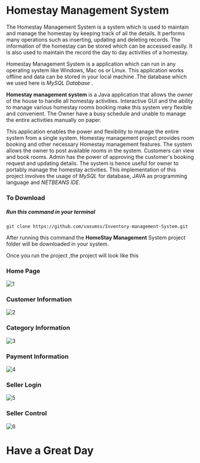 #  Homestay Management System

 The Homestay Management System is a system which is used to maintain and manage the homestay by keeping track of all the details. It performs many operations such as inserting, updating and deleting records. The information of the homestay can be stored which can be accessed easily. It is also used to maintain the record the day to day activities of a homestay. 

Homestay Management System  is a application which can run in any operating system like Windows, Mac os or Linux.
This application works offline and data can be stored in your local machine .The database which we used here is _MySQL Database_ .

**Homestay management system** is a Java application that allows the owner of the house to handle all homestay activities. Interactive GUI and the ability to manage various homestay rooms booking make this system very flexible and convenient. The Owner have a busy schedule and unable to manage the entire activities manually on paper.

This application enables the power and flexibility to manage the entire system from a single system. Homestay management project provides room booking and other necessary Homestay management features. The system allows the owner to post available rooms in the system. Customers can view and book rooms. Admin has the power of approving the customer's booking request and updating details. The system is hence useful for owner to portably manage the homestay activities.
This implementation of this project involves the usage of _MySQL_ for database, JAVA as programming language and _NETBEANS IDE_.

### To Download
 ##### Run this command in your terminal
 ```Python3
 git clone https://github.com/vasumsv/Inventory-management-System.git
 ```
 After running this command the **HomeStay Management** System project folder will be downloaded in your system.

Once you run the project ,the project will look like this
 

 ### Home Page
 
 
![1](https://github.com/vasumsv/Inventory-management-System/blob/master/Inventory%20managemenet%20system/screenshots/1.png)



 ### Customer Information
 
 
 ![2](https://github.com/vasumsv/Inventory-management-System/blob/master/Inventory%20managemenet%20system/screenshots/2.png)
 
 
 
 
 ### Category Information
 
 
 
![3](https://github.com/vasumsv/Inventory-management-System/blob/master/Inventory%20managemenet%20system/screenshots/3.png)




 ### Payment Information
 
 
 
 ![4](https://github.com/vasumsv/Inventory-management-System/blob/master/Inventory%20managemenet%20system/screenshots/4.png)
 
 
 
 ### Seller Login
 
 
 
![5](https://github.com/vasumsv/Inventory-management-System/blob/master/Inventory%20managemenet%20system/screenshots/5.png)




 ### Seller Control
 
 
 
![6](https://github.com/vasumsv/Inventory-management-System/blob/master/Inventory%20managemenet%20system/screenshots/6.png)



# Have a Great Day
